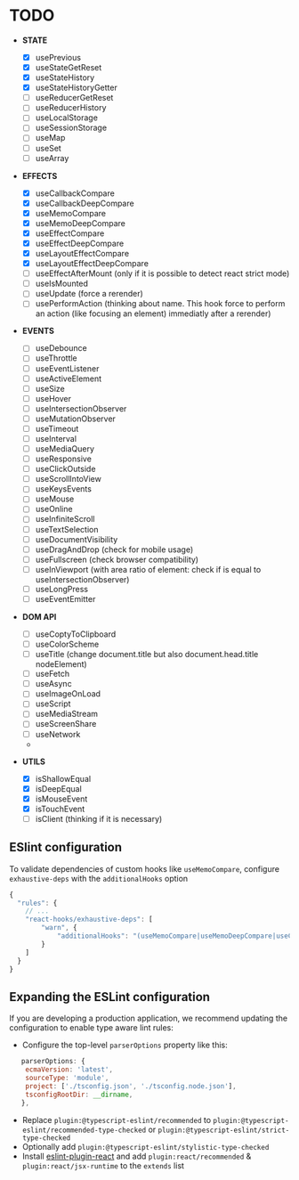 # TODO
- __STATE__
	- [x] usePrevious
	- [x] useStateGetReset
	- [x] useStateHistory
	- [x] useStateHistoryGetter
	- [ ] useReducerGetReset
	- [ ] useReducerHistory
	- [ ] useLocalStorage
	- [ ] useSessionStorage
	- [ ] useMap
	- [ ] useSet
	- [ ] useArray
- __EFFECTS__
	- [x] useCallbackCompare
	- [x] useCallbackDeepCompare
	- [x] useMemoCompare
	- [x] useMemoDeepCompare
	- [x] useEffectCompare
	- [x] useEffectDeepCompare
	- [x] useLayoutEffectCompare
	- [x] useLayoutEffectDeepCompare
	- [ ] useEffectAfterMount (only if it is possible to detect react strict mode)
	- [ ] useIsMounted
	- [ ] useUpdate (force a rerender)
	- [ ] usePerformAction (thinking about name. This hook force to perform an action (like focusing an element) immediatly after a rerender)
- __EVENTS__
	- [ ] useDebounce
	- [ ] useThrottle
	- [ ] useEventListener
	- [ ] useActiveElement
	- [ ] useSize
	- [ ] useHover
	- [ ] useIntersectionObserver
	- [ ] useMutationObserver
	- [ ] useTimeout
	- [ ] useInterval
	- [ ] useMediaQuery
	- [ ] useResponsive
	- [ ] useClickOutside
	- [ ] useScrollIntoView
	- [ ] useKeysEvents
	- [ ] useMouse
	- [ ] useOnline
	- [ ] useInfiniteScroll
	- [ ] useTextSelection
	- [ ] useDocumentVisibility
	- [ ] useDragAndDrop (check for mobile usage)
	- [ ] useFullscreen (check browser compatibility)
	- [ ] useInViewport (with area ratio of element: check if is equal to useIntersectionObserver)
	- [ ] useLongPress
	- [ ] useEventEmitter

- __DOM API__
	- [ ] useCoptyToClipboard
	- [ ] useColorScheme
	- [ ] useTitle (change document.title but also document.head.title nodeElement)
	- [ ] useFetch
	- [ ] useAsync
	- [ ] useImageOnLoad
	- [ ] useScript
	- [ ] useMediaStream
	- [ ] useScreenShare
	- [ ] useNetwork
	-

- __UTILS__
	- [x] isShallowEqual
	- [x] isDeepEqual
	- [x] isMouseEvent
	- [x] isTouchEvent
	- [ ] isClient (thinking if it is necessary)

## ESlint configuration
To validate dependencies of custom hooks like `useMemoCompare`, configure `exhaustive-deps` with the `additionalHooks` option
```js
{
  "rules": {
    // ...
    "react-hooks/exhaustive-deps": [
		"warn", {
			"additionalHooks": "(useMemoCompare|useMemoDeepCompare|useCallbackCompare|useCallbackDeepCompare|useLayoutEffectCompare|useLayoutEffectDeepCompare|useInsertionEffectCompare|useInsertionEffectDeepCompare|useEffectCompare|useEffectDeepCompare)"
    	}
	]
  }
}
```

## Expanding the ESLint configuration

If you are developing a production application, we recommend updating the configuration to enable type aware lint rules:

- Configure the top-level `parserOptions` property like this:

```js
   parserOptions: {
    ecmaVersion: 'latest',
    sourceType: 'module',
    project: ['./tsconfig.json', './tsconfig.node.json'],
    tsconfigRootDir: __dirname,
   },
```

- Replace `plugin:@typescript-eslint/recommended` to `plugin:@typescript-eslint/recommended-type-checked` or `plugin:@typescript-eslint/strict-type-checked`
- Optionally add `plugin:@typescript-eslint/stylistic-type-checked`
- Install [eslint-plugin-react](https://github.com/jsx-eslint/eslint-plugin-react) and add `plugin:react/recommended` & `plugin:react/jsx-runtime` to the `extends` list
